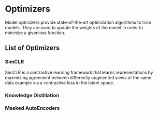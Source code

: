# Optimizers

Model optimizers provide state-of-the-art optimization algorithms to train models. They are used to update the weights of the model in order to minimize a givenloss function.

## List of Optimizers

### SimCLR

SimCLR is a contrastive learning framework that learns representations by maximizing agreement between differently augmented views of the same data example via a contrastive loss in the latent space.

### Knowledge Distillation

### Masked AutoEncoders

